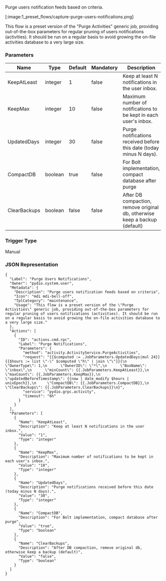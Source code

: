 
Purge users notification feeds based on criteria.

[:image:1_preset_flows/capture-purge-users-notifications.png]

This flow is a preset version of the "Purge Activities" generic job, providing out-of-the-box parameters for regular pruning of users notifications (activities). It should be run on a regular basis to avoid growing the on-file activities database to a very large size.

### Parameters

|Name|Type|Default|Mandatory|Description|
|----|----|-------|---------|-----------|
|KeepAtLeast|integer|1|false|Keep at least N notifications in the user inbox.|
|KeepMax|integer|10|false|Maximum number of notifications to be kept in each user's inbox.|
|UpdatedDays|integer|30|false|Purge notifications received before this date (today minus N days).|
|CompactDB|boolean|true|false|For Bolt implementation, compact database after purge|
|ClearBackups|boolean|false|false|After DB compaction, remove original db, otherwise keep a backup (default)|



### Trigger Type
Manual

### JSON Representation

```
{
  "Label": "Purge Users Notifications",
  "Owner": "pydio.system.user",
  "Metadata": {
    "Description": "Purge users notification feeds based on criteria",
    "Icon": "mdi mdi-bell-off",
    "TplCategory": "maintenance",
    "Usage": "This flow is a preset version of the \"Purge Activities\" generic job, providing out-of-the-box parameters for regular pruning of users notifications (activities). It should be run on a regular basis to avoid growing the on-file activities database to a very large size."
  },
  "Actions": [
    {
      "ID": "actions.cmd.rpc",
      "Label": "Purge Notifications",
      "Parameters": {
        "method": "activity.ActivityService.PurgeActivities",
        "request": "{{$computed := .JobParameters.UpdatedDays|mul 24}}{{$hours := list \"-\" $computed \"h\" | join \"\"}}{\n      \"OwnerType\": 1,\n      \"OwnerID\": \"*\",\n      \"BoxName\": \"inbox\",\n      \"minCount\": {{.JobParameters.KeepAtLeast}},\n      \"maxCount\": {{.JobParameters.KeepMax}},\n      \"updatedBeforeTimestamp\": {{now | date_modify $hours | unixEpoch}},\n     \"CompactDB\": {{.JobParameters.CompactDB}},\n      \"ClearBackups\": {{.JobParameters.ClearBackups}}\n}",
        "service": "pydio.grpc.activity",
        "timeout": "6h"
      }
    }
  ],
  "Parameters": [
    {
      "Name": "KeepAtLeast",
      "Description": "Keep at least N notifications in the user inbox.",
      "Value": "1",
      "Type": "integer"
    },
    {
      "Name": "KeepMax",
      "Description": "Maximum number of notifications to be kept in each user's inbox.",
      "Value": "10",
      "Type": "integer"
    },
    {
      "Name": "UpdatedDays",
      "Description": "Purge notifications received before this date (today minus N days).",
      "Value": "30",
      "Type": "integer"
    },
    {
      "Name": "CompactDB",
      "Description": "For Bolt implementation, compact database after purge",
      "Value": "true",
      "Type": "boolean"
    },
    {
      "Name": "ClearBackups",
      "Description": "After DB compaction, remove original db, otherwise keep a backup (default)",
      "Value": "false",
      "Type": "boolean"
    }
  ]
}
```
